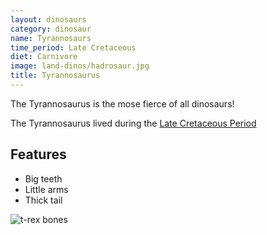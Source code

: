 ```yaml
---
layout: dinosaurs
category: dinosaur
name: Tyrannosaurs
time_period: Late Cretaceous
diet: Carnivore
image: land-dinos/hadrosaur.jpg
title: Tyrannosaurus
---
```


The Tyrannosaurus is the mose fierce of all dinosaurs!

The Tyrannosaurus lived during the [Late Cretaceous Period](http://en.wikipedia.org/wiki/Late_Cretaceous)

## Features

- Big teeth
- Little arms
- Thick tail

![t-rex bones](http://upload.wikimedia.org/wikipedia/commons/thumb/9/94/Tyrannosaurus_Rex_Holotype.jpg/800px-Tyrannosaurus_Rex_Holotype.jpg)